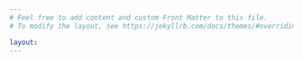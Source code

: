 ```yaml
---
# Feel free to add content and custom Front Matter to this file.
# To modify the layout, see https://jekyllrb.com/docs/themes/#overriding-theme-defaults

layout:
---
```


